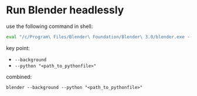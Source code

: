 # Run Blender headlessly

use the following command in shell:
```bash
eval "/c/Program\ Files/Blender\ Foundation/Blender\ 3.0/blender.exe --background --python \"./blender_save_test.py\""
```

key point:
- `--background`
- `--python "<path_to_pythonfile>"`

combined:

`blender --background --python "<path_to_pythonfile>"`